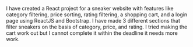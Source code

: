 I have created a React project for a sneaker website with features like category filtering, price sorting, rating filtering, a shopping cart, and a login page using ReactJS and Bootstrap. I have made 3 different sections that filter sneakers on the basis of category, price, and rating. I tried making the cart work out but I cannot complete it within the deadline it needs more work.
